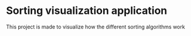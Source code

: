 # Sorting visualization application

This project is made to visualize how the different sorting algorithms work 